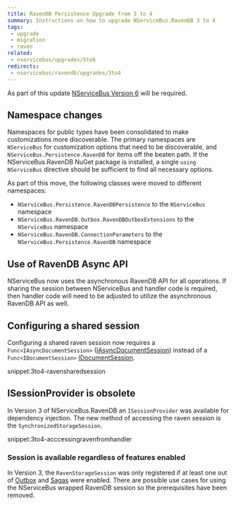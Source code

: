 ```yaml
---
title: RavenDB Persistence Upgrade from 3 to 4
summary: Instructions on how to upgrade NServiceBus.RavenDB 3 to 4
tags:
 - upgrade
 - migration
 - raven
related:
 - nservicebus/upgrades/5to6
redirects:
 - nservicebus/ravendb/upgrades/3to4
---
```


As part of this update [NServiceBus Version 6](/nservicebus/upgrades/5to6.md) will be required.


## Namespace changes

Namespaces for public types have been consolidated to make customizations more discoverable. The primary namespaces are `NServiceBus` for customization options that need to be discoverable, and `NServiceBus.Persistence.RavenDB` for items off the beaten path. If the NServiceBus.RavenDB NuGet package is installed, a single `using NServiceBus` directive should be sufficient to find all necessary options.

As part of this move, the following classes were moved to different namespaces:

* `NServiceBus.Persistence.RavenDBPersistence` to the `NServiceBus` namespace
* `NServiceBus.RavenDB.Outbox.RavenDBOutboxExtensions` to the `NServiceBus` namespace
* `NServiceBus.RavenDB.ConnectionParameters` to the `NServiceBus.Persistence.RavenDB` namespace


## Use of RavenDB Async API

NServiceBus now uses the asynchronous RavenDB API for all operations. If sharing the session between NServiceBus and handler code is required, then handler code will need to be adjusted to utilize the asynchronous RavenDB API as well.


## Configuring a shared session

Configuring a shared raven session now requires a `Func<IAsyncDocumentSession>` ([IAsyncDocumentSession](http://ravendb.net/docs/search/latest/csharp?searchTerm=IAsyncDocumentSession)) instead of a `Func<IDocumentSession>` [IDocumentSession](http://ravendb.net/docs/search/latest/csharp?searchTerm=IDocumentSession).

snippet:3to4-ravensharedsession


## ISessionProvider is obsolete

In Version 3 of NServiceBus.RavenDB an `ISessionProvider` was available for dependency injection. The new method of accessing the raven session is the `SynchronizedStorageSession`.

snippet:3to4-acccessingravenfromhandler


### Session is available regardless of features enabled

In Version 3, the `RavenStorageSession` was only registered if at least one out of [Outbox](/nservicebus/outbox/) and [Sagas](/nservicebus/sagas/) were enabled. There are possible use cases for using the NServiceBus wrapped RavenDB session so the prerequisites have been removed.
